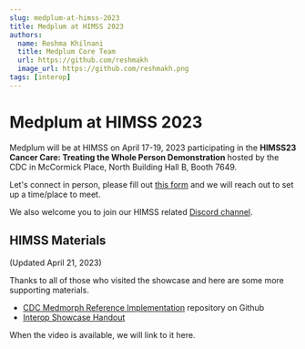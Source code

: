 ```yaml
---
slug: medplum-at-himss-2023
title: Medplum at HIMSS 2023
authors:
  name: Reshma Khilnani
  title: Medplum Core Team
  url: https://github.com/reshmakh
  image_url: https://github.com/reshmakh.png
tags: [interop]
---
```


# Medplum at HIMSS 2023

Medplum will be at HIMSS on April 17-19, 2023 participating in the **HIMSS23 Cancer Care: Treating the Whole Person Demonstration** hosted by the CDC in McCormick Place, North Building Hall B, Booth 7649.

Let's connect in person, please fill out [this form](https://forms.gle/ZqhV1AcoEyG6beh77) and we will reach out to set up a time/place to meet.

We also welcome you to join our HIMSS related [Discord channel](https://discord.gg/v7Zwsf9Q).

## HIMSS Materials

(Updated April 21, 2023)

Thanks to all of those who visited the showcase and here are some more supporting materials.

- [CDC Medmorph Reference Implementation](https://github.com/medplum/cdc-medmorph) repository on Github
- [Interop Showcase Handout](https://www.himss.org/sites/hde/files/connecting-the-whole-person-to-public-health-reporting.pdf)

When the video is available, we will link to it here.
